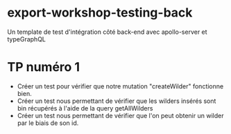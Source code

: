 # export-workshop-testing-back  
Un template de test d'intégration côté back-end avec apollo-server et typeGraphQL

# TP numéro 1 

- Créer un test pour vérifier que notre mutation "createWilder" fonctionne bien. 
- Créer un test nous permettant de vérifier que les wilders insérés sont bin récupérés à l'aide 
de la query getAllWilders
- Créer un test nous permettant de vérifier que l'on peut obtenir un wilder par le biais de son id. 